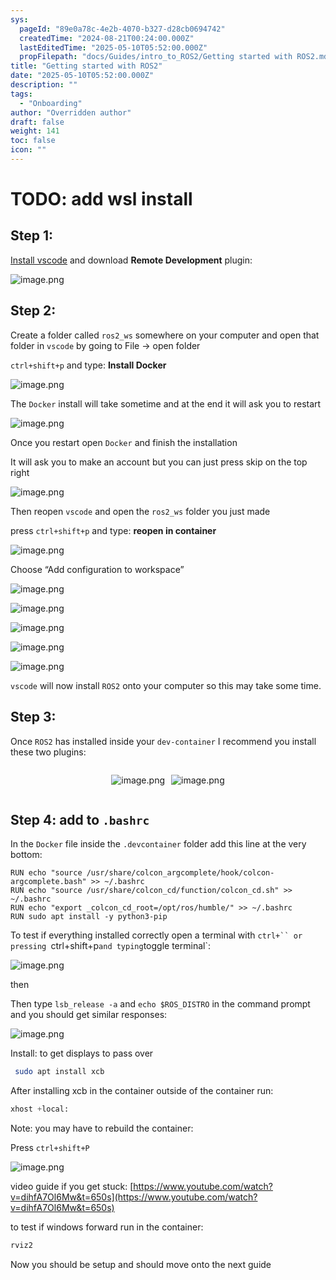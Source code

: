```yaml
---
sys:
  pageId: "89e0a78c-4e2b-4070-b327-d28cb0694742"
  createdTime: "2024-08-21T00:24:00.000Z"
  lastEditedTime: "2025-05-10T05:52:00.000Z"
  propFilepath: "docs/Guides/intro_to_ROS2/Getting started with ROS2.md"
title: "Getting started with ROS2"
date: "2025-05-10T05:52:00.000Z"
description: ""
tags:
  - "Onboarding"
author: "Overridden author"
draft: false
weight: 141
toc: false
icon: ""
---
```


# TODO: add wsl install

## Step 1:

[Install vscode](https://code.visualstudio.com/download) and download **Remote Development** plugin:

![image.png](https://prod-files-secure.s3.us-west-2.amazonaws.com/d518164a-d88e-44d1-a4ee-3adb3bd8bce0/efb52993-1881-4a40-b95e-6f020334f022/image.png?X-Amz-Algorithm=AWS4-HMAC-SHA256&X-Amz-Content-Sha256=UNSIGNED-PAYLOAD&X-Amz-Credential=ASIAZI2LB466W5XMJJN5%2F20250712%2Fus-west-2%2Fs3%2Faws4_request&X-Amz-Date=20250712T160939Z&X-Amz-Expires=3600&X-Amz-Security-Token=IQoJb3JpZ2luX2VjEOP%2F%2F%2F%2F%2F%2F%2F%2F%2F%2FwEaCXVzLXdlc3QtMiJIMEYCIQDnj6aHlhHY53uI77dO%2FM3wgo5zlcQjkSj6fOOKAUJs%2BQIhAJ3njLVjosOPC0Io60hzKUAI60vU9%2FteHbfRaiOmdoy4KogECOz%2F%2F%2F%2F%2F%2F%2F%2F%2F%2FwEQABoMNjM3NDIzMTgzODA1IgxSOTtlU39ByFGT2xEq3ANz3W30BSeOVz6jMhhlbjfXyIxDEAYQi26KUF3n28HZ96GYs6R5GPuobGV07OhBIeRg1CELz9TlNcsoBqXisC3So%2BDth34kLZdnYTVW8gs8G8mffuIhCba9Xk9SZHR%2BmsMi0fxr%2FRymfE5cunckqk2CBIW1bDXmeyTCBBlcKiC2cz7v15RpBZ%2BzmVX2VfWjFAZ4jFcPuW3efb08tzOWV%2BgZaIvq25%2FJGwjGgBZXNnUlki5mEOhGsmiRc9ZS%2FMWHIShFw65ZC36cl955MqBC%2FLqabOXJVqihMXJ6uQEhJN7lPZdfHa%2BmsNWy96TB2a%2FEvl5JvUsTJKgHqD0%2BJerARF4qxndManRnAyLGWowz3aSfLQVLcz2FmZoVdRe8bNwNIXuMmOH1zLWCvMqKHGQ2piNfhCtrD57J4bxsA5eRnT%2FBj5jWiVye%2FlVzt6vj5CVolxdXd0KXhLLyTHylUvHZ3ghQZSfttDnbWbDoB%2BssSIBXGgZwxD0y1UcvxB%2FCr%2B4hAw2SOMwNE68gK85GEsqZss%2FMnWAvLpFKJWc8pDvJ3zdnnsrUN4ipCFyVmcM1rAmMjOBt7dIBO84Yf3GVDYtKX0mpVW6JJ8%2BySezbpFH3gvpwj%2Fcs2LUGcetjkrt%2FXzD7%2FMjDBjqkAUEtCtmcl1MSUM5Rl7RjPSJdL%2FDNi5digUgUCcV68SjpKyDsbMSgQyQRP3DNWnSBxjheo9Ms379e9DJq%2BFUqshq8XNSLDkQkoyTSYBCwkHS9hc3i7Vd1hWUem6Yjf1Tfr09I9TzB6%2FbwK2TbudIuf7jOsd2B1WEJWH9%2FRpNIOLLdUK8FHpPIes%2FMtbV346wf4pgMLnCPIG%2B9gKZgwpbwzI5N0HuN&X-Amz-Signature=478db0afc63e83c75b7b235cd1c0a0f566f0791b94e05c69083e39b403296233&X-Amz-SignedHeaders=host&x-amz-checksum-mode=ENABLED&x-id=GetObject)

## Step 2:

Create a folder called `ros2_ws` somewhere on your computer and open that folder in `vscode` by going to File → open folder 

`ctrl+shift+p` and type: **Install Docker**

![image.png](https://prod-files-secure.s3.us-west-2.amazonaws.com/d518164a-d88e-44d1-a4ee-3adb3bd8bce0/2269dc0e-1cd5-47ff-bceb-c04ad9b2eab0/image.png?X-Amz-Algorithm=AWS4-HMAC-SHA256&X-Amz-Content-Sha256=UNSIGNED-PAYLOAD&X-Amz-Credential=ASIAZI2LB466W5XMJJN5%2F20250712%2Fus-west-2%2Fs3%2Faws4_request&X-Amz-Date=20250712T160939Z&X-Amz-Expires=3600&X-Amz-Security-Token=IQoJb3JpZ2luX2VjEOP%2F%2F%2F%2F%2F%2F%2F%2F%2F%2FwEaCXVzLXdlc3QtMiJIMEYCIQDnj6aHlhHY53uI77dO%2FM3wgo5zlcQjkSj6fOOKAUJs%2BQIhAJ3njLVjosOPC0Io60hzKUAI60vU9%2FteHbfRaiOmdoy4KogECOz%2F%2F%2F%2F%2F%2F%2F%2F%2F%2FwEQABoMNjM3NDIzMTgzODA1IgxSOTtlU39ByFGT2xEq3ANz3W30BSeOVz6jMhhlbjfXyIxDEAYQi26KUF3n28HZ96GYs6R5GPuobGV07OhBIeRg1CELz9TlNcsoBqXisC3So%2BDth34kLZdnYTVW8gs8G8mffuIhCba9Xk9SZHR%2BmsMi0fxr%2FRymfE5cunckqk2CBIW1bDXmeyTCBBlcKiC2cz7v15RpBZ%2BzmVX2VfWjFAZ4jFcPuW3efb08tzOWV%2BgZaIvq25%2FJGwjGgBZXNnUlki5mEOhGsmiRc9ZS%2FMWHIShFw65ZC36cl955MqBC%2FLqabOXJVqihMXJ6uQEhJN7lPZdfHa%2BmsNWy96TB2a%2FEvl5JvUsTJKgHqD0%2BJerARF4qxndManRnAyLGWowz3aSfLQVLcz2FmZoVdRe8bNwNIXuMmOH1zLWCvMqKHGQ2piNfhCtrD57J4bxsA5eRnT%2FBj5jWiVye%2FlVzt6vj5CVolxdXd0KXhLLyTHylUvHZ3ghQZSfttDnbWbDoB%2BssSIBXGgZwxD0y1UcvxB%2FCr%2B4hAw2SOMwNE68gK85GEsqZss%2FMnWAvLpFKJWc8pDvJ3zdnnsrUN4ipCFyVmcM1rAmMjOBt7dIBO84Yf3GVDYtKX0mpVW6JJ8%2BySezbpFH3gvpwj%2Fcs2LUGcetjkrt%2FXzD7%2FMjDBjqkAUEtCtmcl1MSUM5Rl7RjPSJdL%2FDNi5digUgUCcV68SjpKyDsbMSgQyQRP3DNWnSBxjheo9Ms379e9DJq%2BFUqshq8XNSLDkQkoyTSYBCwkHS9hc3i7Vd1hWUem6Yjf1Tfr09I9TzB6%2FbwK2TbudIuf7jOsd2B1WEJWH9%2FRpNIOLLdUK8FHpPIes%2FMtbV346wf4pgMLnCPIG%2B9gKZgwpbwzI5N0HuN&X-Amz-Signature=d178dac233d74be59886ec8aa37e61925d6e234460eb9380841d80c594d72878&X-Amz-SignedHeaders=host&x-amz-checksum-mode=ENABLED&x-id=GetObject)

The `Docker` install will take sometime and at the end it will ask you to restart

![image.png](https://prod-files-secure.s3.us-west-2.amazonaws.com/d518164a-d88e-44d1-a4ee-3adb3bd8bce0/ed233f78-be33-4b1f-b89c-9c346c0e961e/image.png?X-Amz-Algorithm=AWS4-HMAC-SHA256&X-Amz-Content-Sha256=UNSIGNED-PAYLOAD&X-Amz-Credential=ASIAZI2LB466W5XMJJN5%2F20250712%2Fus-west-2%2Fs3%2Faws4_request&X-Amz-Date=20250712T160939Z&X-Amz-Expires=3600&X-Amz-Security-Token=IQoJb3JpZ2luX2VjEOP%2F%2F%2F%2F%2F%2F%2F%2F%2F%2FwEaCXVzLXdlc3QtMiJIMEYCIQDnj6aHlhHY53uI77dO%2FM3wgo5zlcQjkSj6fOOKAUJs%2BQIhAJ3njLVjosOPC0Io60hzKUAI60vU9%2FteHbfRaiOmdoy4KogECOz%2F%2F%2F%2F%2F%2F%2F%2F%2F%2FwEQABoMNjM3NDIzMTgzODA1IgxSOTtlU39ByFGT2xEq3ANz3W30BSeOVz6jMhhlbjfXyIxDEAYQi26KUF3n28HZ96GYs6R5GPuobGV07OhBIeRg1CELz9TlNcsoBqXisC3So%2BDth34kLZdnYTVW8gs8G8mffuIhCba9Xk9SZHR%2BmsMi0fxr%2FRymfE5cunckqk2CBIW1bDXmeyTCBBlcKiC2cz7v15RpBZ%2BzmVX2VfWjFAZ4jFcPuW3efb08tzOWV%2BgZaIvq25%2FJGwjGgBZXNnUlki5mEOhGsmiRc9ZS%2FMWHIShFw65ZC36cl955MqBC%2FLqabOXJVqihMXJ6uQEhJN7lPZdfHa%2BmsNWy96TB2a%2FEvl5JvUsTJKgHqD0%2BJerARF4qxndManRnAyLGWowz3aSfLQVLcz2FmZoVdRe8bNwNIXuMmOH1zLWCvMqKHGQ2piNfhCtrD57J4bxsA5eRnT%2FBj5jWiVye%2FlVzt6vj5CVolxdXd0KXhLLyTHylUvHZ3ghQZSfttDnbWbDoB%2BssSIBXGgZwxD0y1UcvxB%2FCr%2B4hAw2SOMwNE68gK85GEsqZss%2FMnWAvLpFKJWc8pDvJ3zdnnsrUN4ipCFyVmcM1rAmMjOBt7dIBO84Yf3GVDYtKX0mpVW6JJ8%2BySezbpFH3gvpwj%2Fcs2LUGcetjkrt%2FXzD7%2FMjDBjqkAUEtCtmcl1MSUM5Rl7RjPSJdL%2FDNi5digUgUCcV68SjpKyDsbMSgQyQRP3DNWnSBxjheo9Ms379e9DJq%2BFUqshq8XNSLDkQkoyTSYBCwkHS9hc3i7Vd1hWUem6Yjf1Tfr09I9TzB6%2FbwK2TbudIuf7jOsd2B1WEJWH9%2FRpNIOLLdUK8FHpPIes%2FMtbV346wf4pgMLnCPIG%2B9gKZgwpbwzI5N0HuN&X-Amz-Signature=c60bee5fdb7351381bed82c3fc6ede569ead9ecf961d0ba2d1b8c325236b4950&X-Amz-SignedHeaders=host&x-amz-checksum-mode=ENABLED&x-id=GetObject)

Once you restart open `Docker` and finish the installation

It will ask you to make an account but you can just press skip on the top right

![image.png](https://prod-files-secure.s3.us-west-2.amazonaws.com/d518164a-d88e-44d1-a4ee-3adb3bd8bce0/21010ad9-1659-4fd9-9f59-9932a09b2a3d/image.png?X-Amz-Algorithm=AWS4-HMAC-SHA256&X-Amz-Content-Sha256=UNSIGNED-PAYLOAD&X-Amz-Credential=ASIAZI2LB466W5XMJJN5%2F20250712%2Fus-west-2%2Fs3%2Faws4_request&X-Amz-Date=20250712T160939Z&X-Amz-Expires=3600&X-Amz-Security-Token=IQoJb3JpZ2luX2VjEOP%2F%2F%2F%2F%2F%2F%2F%2F%2F%2FwEaCXVzLXdlc3QtMiJIMEYCIQDnj6aHlhHY53uI77dO%2FM3wgo5zlcQjkSj6fOOKAUJs%2BQIhAJ3njLVjosOPC0Io60hzKUAI60vU9%2FteHbfRaiOmdoy4KogECOz%2F%2F%2F%2F%2F%2F%2F%2F%2F%2FwEQABoMNjM3NDIzMTgzODA1IgxSOTtlU39ByFGT2xEq3ANz3W30BSeOVz6jMhhlbjfXyIxDEAYQi26KUF3n28HZ96GYs6R5GPuobGV07OhBIeRg1CELz9TlNcsoBqXisC3So%2BDth34kLZdnYTVW8gs8G8mffuIhCba9Xk9SZHR%2BmsMi0fxr%2FRymfE5cunckqk2CBIW1bDXmeyTCBBlcKiC2cz7v15RpBZ%2BzmVX2VfWjFAZ4jFcPuW3efb08tzOWV%2BgZaIvq25%2FJGwjGgBZXNnUlki5mEOhGsmiRc9ZS%2FMWHIShFw65ZC36cl955MqBC%2FLqabOXJVqihMXJ6uQEhJN7lPZdfHa%2BmsNWy96TB2a%2FEvl5JvUsTJKgHqD0%2BJerARF4qxndManRnAyLGWowz3aSfLQVLcz2FmZoVdRe8bNwNIXuMmOH1zLWCvMqKHGQ2piNfhCtrD57J4bxsA5eRnT%2FBj5jWiVye%2FlVzt6vj5CVolxdXd0KXhLLyTHylUvHZ3ghQZSfttDnbWbDoB%2BssSIBXGgZwxD0y1UcvxB%2FCr%2B4hAw2SOMwNE68gK85GEsqZss%2FMnWAvLpFKJWc8pDvJ3zdnnsrUN4ipCFyVmcM1rAmMjOBt7dIBO84Yf3GVDYtKX0mpVW6JJ8%2BySezbpFH3gvpwj%2Fcs2LUGcetjkrt%2FXzD7%2FMjDBjqkAUEtCtmcl1MSUM5Rl7RjPSJdL%2FDNi5digUgUCcV68SjpKyDsbMSgQyQRP3DNWnSBxjheo9Ms379e9DJq%2BFUqshq8XNSLDkQkoyTSYBCwkHS9hc3i7Vd1hWUem6Yjf1Tfr09I9TzB6%2FbwK2TbudIuf7jOsd2B1WEJWH9%2FRpNIOLLdUK8FHpPIes%2FMtbV346wf4pgMLnCPIG%2B9gKZgwpbwzI5N0HuN&X-Amz-Signature=1a48a6e38fc6a75ec3e4c1ce017a7f5765265cae1b2a02435cc2d981c3211901&X-Amz-SignedHeaders=host&x-amz-checksum-mode=ENABLED&x-id=GetObject)

Then reopen `vscode` and open the `ros2_ws` folder you just made

press `ctrl+shift+p` and type: **reopen in container**

![image.png](https://prod-files-secure.s3.us-west-2.amazonaws.com/d518164a-d88e-44d1-a4ee-3adb3bd8bce0/4e93b8c2-41ad-488c-8095-c74205196118/image.png?X-Amz-Algorithm=AWS4-HMAC-SHA256&X-Amz-Content-Sha256=UNSIGNED-PAYLOAD&X-Amz-Credential=ASIAZI2LB466W5XMJJN5%2F20250712%2Fus-west-2%2Fs3%2Faws4_request&X-Amz-Date=20250712T160939Z&X-Amz-Expires=3600&X-Amz-Security-Token=IQoJb3JpZ2luX2VjEOP%2F%2F%2F%2F%2F%2F%2F%2F%2F%2FwEaCXVzLXdlc3QtMiJIMEYCIQDnj6aHlhHY53uI77dO%2FM3wgo5zlcQjkSj6fOOKAUJs%2BQIhAJ3njLVjosOPC0Io60hzKUAI60vU9%2FteHbfRaiOmdoy4KogECOz%2F%2F%2F%2F%2F%2F%2F%2F%2F%2FwEQABoMNjM3NDIzMTgzODA1IgxSOTtlU39ByFGT2xEq3ANz3W30BSeOVz6jMhhlbjfXyIxDEAYQi26KUF3n28HZ96GYs6R5GPuobGV07OhBIeRg1CELz9TlNcsoBqXisC3So%2BDth34kLZdnYTVW8gs8G8mffuIhCba9Xk9SZHR%2BmsMi0fxr%2FRymfE5cunckqk2CBIW1bDXmeyTCBBlcKiC2cz7v15RpBZ%2BzmVX2VfWjFAZ4jFcPuW3efb08tzOWV%2BgZaIvq25%2FJGwjGgBZXNnUlki5mEOhGsmiRc9ZS%2FMWHIShFw65ZC36cl955MqBC%2FLqabOXJVqihMXJ6uQEhJN7lPZdfHa%2BmsNWy96TB2a%2FEvl5JvUsTJKgHqD0%2BJerARF4qxndManRnAyLGWowz3aSfLQVLcz2FmZoVdRe8bNwNIXuMmOH1zLWCvMqKHGQ2piNfhCtrD57J4bxsA5eRnT%2FBj5jWiVye%2FlVzt6vj5CVolxdXd0KXhLLyTHylUvHZ3ghQZSfttDnbWbDoB%2BssSIBXGgZwxD0y1UcvxB%2FCr%2B4hAw2SOMwNE68gK85GEsqZss%2FMnWAvLpFKJWc8pDvJ3zdnnsrUN4ipCFyVmcM1rAmMjOBt7dIBO84Yf3GVDYtKX0mpVW6JJ8%2BySezbpFH3gvpwj%2Fcs2LUGcetjkrt%2FXzD7%2FMjDBjqkAUEtCtmcl1MSUM5Rl7RjPSJdL%2FDNi5digUgUCcV68SjpKyDsbMSgQyQRP3DNWnSBxjheo9Ms379e9DJq%2BFUqshq8XNSLDkQkoyTSYBCwkHS9hc3i7Vd1hWUem6Yjf1Tfr09I9TzB6%2FbwK2TbudIuf7jOsd2B1WEJWH9%2FRpNIOLLdUK8FHpPIes%2FMtbV346wf4pgMLnCPIG%2B9gKZgwpbwzI5N0HuN&X-Amz-Signature=fc23ca439c3236833ce51bba31c468989c330d295f848de2c7cadee5b947b0af&X-Amz-SignedHeaders=host&x-amz-checksum-mode=ENABLED&x-id=GetObject)

Choose “Add configuration to workspace”

![image.png](https://prod-files-secure.s3.us-west-2.amazonaws.com/d518164a-d88e-44d1-a4ee-3adb3bd8bce0/9560b282-5060-4989-ba37-97e7b2c22476/image.png?X-Amz-Algorithm=AWS4-HMAC-SHA256&X-Amz-Content-Sha256=UNSIGNED-PAYLOAD&X-Amz-Credential=ASIAZI2LB466W5XMJJN5%2F20250712%2Fus-west-2%2Fs3%2Faws4_request&X-Amz-Date=20250712T160939Z&X-Amz-Expires=3600&X-Amz-Security-Token=IQoJb3JpZ2luX2VjEOP%2F%2F%2F%2F%2F%2F%2F%2F%2F%2FwEaCXVzLXdlc3QtMiJIMEYCIQDnj6aHlhHY53uI77dO%2FM3wgo5zlcQjkSj6fOOKAUJs%2BQIhAJ3njLVjosOPC0Io60hzKUAI60vU9%2FteHbfRaiOmdoy4KogECOz%2F%2F%2F%2F%2F%2F%2F%2F%2F%2FwEQABoMNjM3NDIzMTgzODA1IgxSOTtlU39ByFGT2xEq3ANz3W30BSeOVz6jMhhlbjfXyIxDEAYQi26KUF3n28HZ96GYs6R5GPuobGV07OhBIeRg1CELz9TlNcsoBqXisC3So%2BDth34kLZdnYTVW8gs8G8mffuIhCba9Xk9SZHR%2BmsMi0fxr%2FRymfE5cunckqk2CBIW1bDXmeyTCBBlcKiC2cz7v15RpBZ%2BzmVX2VfWjFAZ4jFcPuW3efb08tzOWV%2BgZaIvq25%2FJGwjGgBZXNnUlki5mEOhGsmiRc9ZS%2FMWHIShFw65ZC36cl955MqBC%2FLqabOXJVqihMXJ6uQEhJN7lPZdfHa%2BmsNWy96TB2a%2FEvl5JvUsTJKgHqD0%2BJerARF4qxndManRnAyLGWowz3aSfLQVLcz2FmZoVdRe8bNwNIXuMmOH1zLWCvMqKHGQ2piNfhCtrD57J4bxsA5eRnT%2FBj5jWiVye%2FlVzt6vj5CVolxdXd0KXhLLyTHylUvHZ3ghQZSfttDnbWbDoB%2BssSIBXGgZwxD0y1UcvxB%2FCr%2B4hAw2SOMwNE68gK85GEsqZss%2FMnWAvLpFKJWc8pDvJ3zdnnsrUN4ipCFyVmcM1rAmMjOBt7dIBO84Yf3GVDYtKX0mpVW6JJ8%2BySezbpFH3gvpwj%2Fcs2LUGcetjkrt%2FXzD7%2FMjDBjqkAUEtCtmcl1MSUM5Rl7RjPSJdL%2FDNi5digUgUCcV68SjpKyDsbMSgQyQRP3DNWnSBxjheo9Ms379e9DJq%2BFUqshq8XNSLDkQkoyTSYBCwkHS9hc3i7Vd1hWUem6Yjf1Tfr09I9TzB6%2FbwK2TbudIuf7jOsd2B1WEJWH9%2FRpNIOLLdUK8FHpPIes%2FMtbV346wf4pgMLnCPIG%2B9gKZgwpbwzI5N0HuN&X-Amz-Signature=9d662dd9aa4e423ce76fc364ea7d8f46ad99f34e9c4fe18939089dc45a88fc9a&X-Amz-SignedHeaders=host&x-amz-checksum-mode=ENABLED&x-id=GetObject)

![image.png](https://prod-files-secure.s3.us-west-2.amazonaws.com/d518164a-d88e-44d1-a4ee-3adb3bd8bce0/2ee63f81-886b-48e8-a553-dc6e5eac99e4/image.png?X-Amz-Algorithm=AWS4-HMAC-SHA256&X-Amz-Content-Sha256=UNSIGNED-PAYLOAD&X-Amz-Credential=ASIAZI2LB466W5XMJJN5%2F20250712%2Fus-west-2%2Fs3%2Faws4_request&X-Amz-Date=20250712T160939Z&X-Amz-Expires=3600&X-Amz-Security-Token=IQoJb3JpZ2luX2VjEOP%2F%2F%2F%2F%2F%2F%2F%2F%2F%2FwEaCXVzLXdlc3QtMiJIMEYCIQDnj6aHlhHY53uI77dO%2FM3wgo5zlcQjkSj6fOOKAUJs%2BQIhAJ3njLVjosOPC0Io60hzKUAI60vU9%2FteHbfRaiOmdoy4KogECOz%2F%2F%2F%2F%2F%2F%2F%2F%2F%2FwEQABoMNjM3NDIzMTgzODA1IgxSOTtlU39ByFGT2xEq3ANz3W30BSeOVz6jMhhlbjfXyIxDEAYQi26KUF3n28HZ96GYs6R5GPuobGV07OhBIeRg1CELz9TlNcsoBqXisC3So%2BDth34kLZdnYTVW8gs8G8mffuIhCba9Xk9SZHR%2BmsMi0fxr%2FRymfE5cunckqk2CBIW1bDXmeyTCBBlcKiC2cz7v15RpBZ%2BzmVX2VfWjFAZ4jFcPuW3efb08tzOWV%2BgZaIvq25%2FJGwjGgBZXNnUlki5mEOhGsmiRc9ZS%2FMWHIShFw65ZC36cl955MqBC%2FLqabOXJVqihMXJ6uQEhJN7lPZdfHa%2BmsNWy96TB2a%2FEvl5JvUsTJKgHqD0%2BJerARF4qxndManRnAyLGWowz3aSfLQVLcz2FmZoVdRe8bNwNIXuMmOH1zLWCvMqKHGQ2piNfhCtrD57J4bxsA5eRnT%2FBj5jWiVye%2FlVzt6vj5CVolxdXd0KXhLLyTHylUvHZ3ghQZSfttDnbWbDoB%2BssSIBXGgZwxD0y1UcvxB%2FCr%2B4hAw2SOMwNE68gK85GEsqZss%2FMnWAvLpFKJWc8pDvJ3zdnnsrUN4ipCFyVmcM1rAmMjOBt7dIBO84Yf3GVDYtKX0mpVW6JJ8%2BySezbpFH3gvpwj%2Fcs2LUGcetjkrt%2FXzD7%2FMjDBjqkAUEtCtmcl1MSUM5Rl7RjPSJdL%2FDNi5digUgUCcV68SjpKyDsbMSgQyQRP3DNWnSBxjheo9Ms379e9DJq%2BFUqshq8XNSLDkQkoyTSYBCwkHS9hc3i7Vd1hWUem6Yjf1Tfr09I9TzB6%2FbwK2TbudIuf7jOsd2B1WEJWH9%2FRpNIOLLdUK8FHpPIes%2FMtbV346wf4pgMLnCPIG%2B9gKZgwpbwzI5N0HuN&X-Amz-Signature=f07a5dde612bea6f39b3438d50db0151fbd84f5575aa564ab39ed252fb7d761a&X-Amz-SignedHeaders=host&x-amz-checksum-mode=ENABLED&x-id=GetObject)

![image.png](https://prod-files-secure.s3.us-west-2.amazonaws.com/d518164a-d88e-44d1-a4ee-3adb3bd8bce0/ae1580b2-b048-407e-aed9-b584224a7a04/image.png?X-Amz-Algorithm=AWS4-HMAC-SHA256&X-Amz-Content-Sha256=UNSIGNED-PAYLOAD&X-Amz-Credential=ASIAZI2LB466W5XMJJN5%2F20250712%2Fus-west-2%2Fs3%2Faws4_request&X-Amz-Date=20250712T160939Z&X-Amz-Expires=3600&X-Amz-Security-Token=IQoJb3JpZ2luX2VjEOP%2F%2F%2F%2F%2F%2F%2F%2F%2F%2FwEaCXVzLXdlc3QtMiJIMEYCIQDnj6aHlhHY53uI77dO%2FM3wgo5zlcQjkSj6fOOKAUJs%2BQIhAJ3njLVjosOPC0Io60hzKUAI60vU9%2FteHbfRaiOmdoy4KogECOz%2F%2F%2F%2F%2F%2F%2F%2F%2F%2FwEQABoMNjM3NDIzMTgzODA1IgxSOTtlU39ByFGT2xEq3ANz3W30BSeOVz6jMhhlbjfXyIxDEAYQi26KUF3n28HZ96GYs6R5GPuobGV07OhBIeRg1CELz9TlNcsoBqXisC3So%2BDth34kLZdnYTVW8gs8G8mffuIhCba9Xk9SZHR%2BmsMi0fxr%2FRymfE5cunckqk2CBIW1bDXmeyTCBBlcKiC2cz7v15RpBZ%2BzmVX2VfWjFAZ4jFcPuW3efb08tzOWV%2BgZaIvq25%2FJGwjGgBZXNnUlki5mEOhGsmiRc9ZS%2FMWHIShFw65ZC36cl955MqBC%2FLqabOXJVqihMXJ6uQEhJN7lPZdfHa%2BmsNWy96TB2a%2FEvl5JvUsTJKgHqD0%2BJerARF4qxndManRnAyLGWowz3aSfLQVLcz2FmZoVdRe8bNwNIXuMmOH1zLWCvMqKHGQ2piNfhCtrD57J4bxsA5eRnT%2FBj5jWiVye%2FlVzt6vj5CVolxdXd0KXhLLyTHylUvHZ3ghQZSfttDnbWbDoB%2BssSIBXGgZwxD0y1UcvxB%2FCr%2B4hAw2SOMwNE68gK85GEsqZss%2FMnWAvLpFKJWc8pDvJ3zdnnsrUN4ipCFyVmcM1rAmMjOBt7dIBO84Yf3GVDYtKX0mpVW6JJ8%2BySezbpFH3gvpwj%2Fcs2LUGcetjkrt%2FXzD7%2FMjDBjqkAUEtCtmcl1MSUM5Rl7RjPSJdL%2FDNi5digUgUCcV68SjpKyDsbMSgQyQRP3DNWnSBxjheo9Ms379e9DJq%2BFUqshq8XNSLDkQkoyTSYBCwkHS9hc3i7Vd1hWUem6Yjf1Tfr09I9TzB6%2FbwK2TbudIuf7jOsd2B1WEJWH9%2FRpNIOLLdUK8FHpPIes%2FMtbV346wf4pgMLnCPIG%2B9gKZgwpbwzI5N0HuN&X-Amz-Signature=7c65a81d3fd0226bb7059b7a8579f44db925f568be8ad9aeb7181927bcdaf103&X-Amz-SignedHeaders=host&x-amz-checksum-mode=ENABLED&x-id=GetObject)

![image.png](https://prod-files-secure.s3.us-west-2.amazonaws.com/d518164a-d88e-44d1-a4ee-3adb3bd8bce0/53255b28-f75e-430f-b9e3-c0ac8577e42b/image.png?X-Amz-Algorithm=AWS4-HMAC-SHA256&X-Amz-Content-Sha256=UNSIGNED-PAYLOAD&X-Amz-Credential=ASIAZI2LB466W5XMJJN5%2F20250712%2Fus-west-2%2Fs3%2Faws4_request&X-Amz-Date=20250712T160939Z&X-Amz-Expires=3600&X-Amz-Security-Token=IQoJb3JpZ2luX2VjEOP%2F%2F%2F%2F%2F%2F%2F%2F%2F%2FwEaCXVzLXdlc3QtMiJIMEYCIQDnj6aHlhHY53uI77dO%2FM3wgo5zlcQjkSj6fOOKAUJs%2BQIhAJ3njLVjosOPC0Io60hzKUAI60vU9%2FteHbfRaiOmdoy4KogECOz%2F%2F%2F%2F%2F%2F%2F%2F%2F%2FwEQABoMNjM3NDIzMTgzODA1IgxSOTtlU39ByFGT2xEq3ANz3W30BSeOVz6jMhhlbjfXyIxDEAYQi26KUF3n28HZ96GYs6R5GPuobGV07OhBIeRg1CELz9TlNcsoBqXisC3So%2BDth34kLZdnYTVW8gs8G8mffuIhCba9Xk9SZHR%2BmsMi0fxr%2FRymfE5cunckqk2CBIW1bDXmeyTCBBlcKiC2cz7v15RpBZ%2BzmVX2VfWjFAZ4jFcPuW3efb08tzOWV%2BgZaIvq25%2FJGwjGgBZXNnUlki5mEOhGsmiRc9ZS%2FMWHIShFw65ZC36cl955MqBC%2FLqabOXJVqihMXJ6uQEhJN7lPZdfHa%2BmsNWy96TB2a%2FEvl5JvUsTJKgHqD0%2BJerARF4qxndManRnAyLGWowz3aSfLQVLcz2FmZoVdRe8bNwNIXuMmOH1zLWCvMqKHGQ2piNfhCtrD57J4bxsA5eRnT%2FBj5jWiVye%2FlVzt6vj5CVolxdXd0KXhLLyTHylUvHZ3ghQZSfttDnbWbDoB%2BssSIBXGgZwxD0y1UcvxB%2FCr%2B4hAw2SOMwNE68gK85GEsqZss%2FMnWAvLpFKJWc8pDvJ3zdnnsrUN4ipCFyVmcM1rAmMjOBt7dIBO84Yf3GVDYtKX0mpVW6JJ8%2BySezbpFH3gvpwj%2Fcs2LUGcetjkrt%2FXzD7%2FMjDBjqkAUEtCtmcl1MSUM5Rl7RjPSJdL%2FDNi5digUgUCcV68SjpKyDsbMSgQyQRP3DNWnSBxjheo9Ms379e9DJq%2BFUqshq8XNSLDkQkoyTSYBCwkHS9hc3i7Vd1hWUem6Yjf1Tfr09I9TzB6%2FbwK2TbudIuf7jOsd2B1WEJWH9%2FRpNIOLLdUK8FHpPIes%2FMtbV346wf4pgMLnCPIG%2B9gKZgwpbwzI5N0HuN&X-Amz-Signature=bdaf66ac738d2c866db85290810ee48eb0142213f948b92d6afa30a18ac6589a&X-Amz-SignedHeaders=host&x-amz-checksum-mode=ENABLED&x-id=GetObject)

![image.png](https://prod-files-secure.s3.us-west-2.amazonaws.com/d518164a-d88e-44d1-a4ee-3adb3bd8bce0/7c562767-5af9-4ffb-97d1-327bcdf4ee00/image.png?X-Amz-Algorithm=AWS4-HMAC-SHA256&X-Amz-Content-Sha256=UNSIGNED-PAYLOAD&X-Amz-Credential=ASIAZI2LB466W5XMJJN5%2F20250712%2Fus-west-2%2Fs3%2Faws4_request&X-Amz-Date=20250712T160939Z&X-Amz-Expires=3600&X-Amz-Security-Token=IQoJb3JpZ2luX2VjEOP%2F%2F%2F%2F%2F%2F%2F%2F%2F%2FwEaCXVzLXdlc3QtMiJIMEYCIQDnj6aHlhHY53uI77dO%2FM3wgo5zlcQjkSj6fOOKAUJs%2BQIhAJ3njLVjosOPC0Io60hzKUAI60vU9%2FteHbfRaiOmdoy4KogECOz%2F%2F%2F%2F%2F%2F%2F%2F%2F%2FwEQABoMNjM3NDIzMTgzODA1IgxSOTtlU39ByFGT2xEq3ANz3W30BSeOVz6jMhhlbjfXyIxDEAYQi26KUF3n28HZ96GYs6R5GPuobGV07OhBIeRg1CELz9TlNcsoBqXisC3So%2BDth34kLZdnYTVW8gs8G8mffuIhCba9Xk9SZHR%2BmsMi0fxr%2FRymfE5cunckqk2CBIW1bDXmeyTCBBlcKiC2cz7v15RpBZ%2BzmVX2VfWjFAZ4jFcPuW3efb08tzOWV%2BgZaIvq25%2FJGwjGgBZXNnUlki5mEOhGsmiRc9ZS%2FMWHIShFw65ZC36cl955MqBC%2FLqabOXJVqihMXJ6uQEhJN7lPZdfHa%2BmsNWy96TB2a%2FEvl5JvUsTJKgHqD0%2BJerARF4qxndManRnAyLGWowz3aSfLQVLcz2FmZoVdRe8bNwNIXuMmOH1zLWCvMqKHGQ2piNfhCtrD57J4bxsA5eRnT%2FBj5jWiVye%2FlVzt6vj5CVolxdXd0KXhLLyTHylUvHZ3ghQZSfttDnbWbDoB%2BssSIBXGgZwxD0y1UcvxB%2FCr%2B4hAw2SOMwNE68gK85GEsqZss%2FMnWAvLpFKJWc8pDvJ3zdnnsrUN4ipCFyVmcM1rAmMjOBt7dIBO84Yf3GVDYtKX0mpVW6JJ8%2BySezbpFH3gvpwj%2Fcs2LUGcetjkrt%2FXzD7%2FMjDBjqkAUEtCtmcl1MSUM5Rl7RjPSJdL%2FDNi5digUgUCcV68SjpKyDsbMSgQyQRP3DNWnSBxjheo9Ms379e9DJq%2BFUqshq8XNSLDkQkoyTSYBCwkHS9hc3i7Vd1hWUem6Yjf1Tfr09I9TzB6%2FbwK2TbudIuf7jOsd2B1WEJWH9%2FRpNIOLLdUK8FHpPIes%2FMtbV346wf4pgMLnCPIG%2B9gKZgwpbwzI5N0HuN&X-Amz-Signature=2a4c93aece7882dc277eb27dec7cb7447cd06755bde5eebd2c739f31332f95ba&X-Amz-SignedHeaders=host&x-amz-checksum-mode=ENABLED&x-id=GetObject)

`vscode` will now install `ROS2` onto your computer so this may take some time.

## Step 3:

Once `ROS2` has installed inside your `dev-container` I recommend you install these two plugins:

<div style="display: flex;flex-direction: row; column-gap:10px; max-width: 630px;justify-content: center;">
<div>

![image.png](https://prod-files-secure.s3.us-west-2.amazonaws.com/d518164a-d88e-44d1-a4ee-3adb3bd8bce0/3fc3d550-5a54-4ba1-ba6b-faa01cdb7369/image.png?X-Amz-Algorithm=AWS4-HMAC-SHA256&X-Amz-Content-Sha256=UNSIGNED-PAYLOAD&X-Amz-Credential=ASIAZI2LB466UDRRYG3L%2F20250712%2Fus-west-2%2Fs3%2Faws4_request&X-Amz-Date=20250712T160941Z&X-Amz-Expires=3600&X-Amz-Security-Token=IQoJb3JpZ2luX2VjEOP%2F%2F%2F%2F%2F%2F%2F%2F%2F%2FwEaCXVzLXdlc3QtMiJIMEYCIQDq4Dk9IUGRN13cAFVM9%2FL4mpdoN6rXWc%2F8uk%2FPakj08QIhAJjZLcFUE%2B8hDs%2FdEtVCZ8ggaOz%2FWJgTJ9Kn%2BeVv0BU6KogECOz%2F%2F%2F%2F%2F%2F%2F%2F%2F%2FwEQABoMNjM3NDIzMTgzODA1Igyj%2FUxoVTxbITh%2BtvUq3APndFVG01lLbhT5FzFGmwYJ4WujgvIEbre1StrcSdWDzE0AVX4rV7SKF%2Bi6TlPbhp%2BgYwJjqXVKW%2FDoQXDnY7%2FH4EnyyFHwcpwoSTp2Wsjb7XpzWh8OrjX4xIspptnoUkQIsnXHztrKOseQ93AIFp65bScypSRWD2dY%2BKk%2F%2FU99N9GgRh%2F96V%2FaIuuoqGahlaLxTBK21OlTyBadzOE4MAFhPQGSmWxs3w2OLI1vfhs%2BdzpQ0BssZXWk%2Fggl84u9wAVQAYaKjFjJ5b89I4YBeR6f5H3sfHElC8Fdqr38CYmlj9Ehit5JKRbdhNZBD9LdSN2F1kTUUaHZxEfmV3Zbrnf8enxO5DfvUkffmvzw9ymouRm60qFewY9b9QrVsoTaQV6dFfVLzwHGbJaW59r0OVT5ebrIIqDbcJZuv5DPLJBJFYvT7g9KWUEMFSb70z5TYLVyWlnvG7j3y%2FVJ0OPXf%2BkVZxzWuE9aYpa0XA0SAoEnZ7VfkNyQDnwtnFWonl%2FCdZ%2Fozz9uTal6uocz641CLwYv2bJ7lOdgHTXzatGP%2Bxka7m2p2IwXPfJmMLxmKGmrrEB0ZgWfF%2FtZKuxu0MzW5TtrxGNCsREX0DoKejVdbxHDqoKFBcAv3NF1m4DEXzDv%2FMjDBjqkAbU0qXg1L5CyKZO3JayHvoK%2FzFzyTR2%2BNaAcO92rEcWP2wANuwk%2F7hSUheMyUInWNOpdzkcAEZdr5oiHsv3FZSzS8Z2TDWeuzJEEXCeTKK2NyzSOf9DTjoFk8WMIBUXGUTg3UgaZT1bwOAJq7yBLJFg9%2By7%2BAFM73yKzQvNWB0V0m0d6NZOYoSq71UVgTdne6%2Fxf6Uw4U1lthnq2eELDsEXqeTex&X-Amz-Signature=059ca8fe6c15e7872ac6fcc09aac40e7b1b1de07fb393ef61f2def09587cb0da&X-Amz-SignedHeaders=host&x-amz-checksum-mode=ENABLED&x-id=GetObject)

</div>
<div>

![image.png](https://prod-files-secure.s3.us-west-2.amazonaws.com/d518164a-d88e-44d1-a4ee-3adb3bd8bce0/d994cc66-13c2-4093-a5a3-f84cf4601a82/image.png?X-Amz-Algorithm=AWS4-HMAC-SHA256&X-Amz-Content-Sha256=UNSIGNED-PAYLOAD&X-Amz-Credential=ASIAZI2LB466QGEPCSID%2F20250712%2Fus-west-2%2Fs3%2Faws4_request&X-Amz-Date=20250712T160941Z&X-Amz-Expires=3600&X-Amz-Security-Token=IQoJb3JpZ2luX2VjEOP%2F%2F%2F%2F%2F%2F%2F%2F%2F%2FwEaCXVzLXdlc3QtMiJIMEYCIQDhQp4X%2F%2FWE4vowMud8Qr2APEeN7vkbdnh0%2B6lkoI0y8gIhAMzFtvsQnDNs9Swr1yx25hyYQt0VJM6PP3EEngoxJCeZKogECOz%2F%2F%2F%2F%2F%2F%2F%2F%2F%2FwEQABoMNjM3NDIzMTgzODA1Igx8seJT1WMcarOcUUIq3AMqHNkLOxOUc77PSPNo8Y5y4OULJ0ve70NpaJE0LKam98nJIsx5epVhKVDs3G4KeQdN6DdHPsR7NXl%2ByMJfjBzMk2%2F3WJHDyc3m1qUntuBdPOrnRiD4KWrMsvmdEAIX6%2FwJCoD4VHW5bngFOxd%2Bu4hbq1LWhG5L5uP4H%2BtRxiH6B7%2Fx1lxdhE2ZSCvvdzTsebHpPpnUs1g5L4rgcN%2BsMn4F95nbHdyQVh2Mrf76dwe5rp9LoLrrtzw%2BUTdhigYF77pJkB%2FxHlS0rfibxzVgZB553JnsJKOlWWVrACy%2FHHbwrX6c9izSYDJ%2BfJv5bCePIsDeceZhZA3C1ifbnAgVyUyNWq4ruG2HQMJS9%2FHKFddI2K2WVjw43zMmVupqqpLMDDd%2FFzpkzpPNWDtXLWm3qIB7DPVqF4lCeZj7arxufIgplvMU0qKH0mkfFEOPFVSb2Reb4MM28fwtCDc9Vf%2FrIrMbFhMfK7o65ewZMYJpLxTnXR5L29CcgC1dUPeSW6bg4Orz02odiMjG0zY%2F3NZsT3d1lKK7mbMM5o5fUAiepJDKRHWi6%2B1gUkx2T5kizsEhI5OqdSr%2FGMttdgWY7z4FyqnlHxMTeVR%2BoQznIdfQZ%2FvexS4VsLQJvCVBEStvaDDA%2FMjDBjqkAa9MT1NpXkojhSh0D%2F0DekPq5zEyh0Ie2Q3XVgTLPzYwJ0uWmhmj4l60wGcbmAglyV%2B%2BT6j%2Fu4MzPbsIfGP%2FanrsD0lvZ8%2FjZC4sqnyaeosdmGXRQfchmIrcxkVgGCetXrLHZ4ZD8iHH4RFKu7YeuJ7cy%2Fi08dlGnoeSpGYwSjtnkBROZxGpHWOmQFGuNCCGBKrz7TC7z9btsZJE50mj1NRWbX1O&X-Amz-Signature=ad72f5527ee0ae96262fb0109a68461b4c6995b21476cc2c8af24571e1659ca5&X-Amz-SignedHeaders=host&x-amz-checksum-mode=ENABLED&x-id=GetObject)

</div>
</div>

## Step 4: add to `.bashrc`

In the `Docker` file inside the `.devcontainer` folder add this line at the very bottom: 

```docker
RUN echo "source /usr/share/colcon_argcomplete/hook/colcon-argcomplete.bash" >> ~/.bashrc
RUN echo "source /usr/share/colcon_cd/function/colcon_cd.sh" >> ~/.bashrc
RUN echo "export _colcon_cd_root=/opt/ros/humble/" >> ~/.bashrc
RUN sudo apt install -y python3-pip 
```

To test if everything installed correctly open a terminal with `ctrl+`` or pressing `ctrl+shift+p` and typing `toggle terminal`:

![image.png](https://prod-files-secure.s3.us-west-2.amazonaws.com/d518164a-d88e-44d1-a4ee-3adb3bd8bce0/6a4943d8-b04e-4c02-9a58-775f3384d1a5/image.png?X-Amz-Algorithm=AWS4-HMAC-SHA256&X-Amz-Content-Sha256=UNSIGNED-PAYLOAD&X-Amz-Credential=ASIAZI2LB466W5XMJJN5%2F20250712%2Fus-west-2%2Fs3%2Faws4_request&X-Amz-Date=20250712T160939Z&X-Amz-Expires=3600&X-Amz-Security-Token=IQoJb3JpZ2luX2VjEOP%2F%2F%2F%2F%2F%2F%2F%2F%2F%2FwEaCXVzLXdlc3QtMiJIMEYCIQDnj6aHlhHY53uI77dO%2FM3wgo5zlcQjkSj6fOOKAUJs%2BQIhAJ3njLVjosOPC0Io60hzKUAI60vU9%2FteHbfRaiOmdoy4KogECOz%2F%2F%2F%2F%2F%2F%2F%2F%2F%2FwEQABoMNjM3NDIzMTgzODA1IgxSOTtlU39ByFGT2xEq3ANz3W30BSeOVz6jMhhlbjfXyIxDEAYQi26KUF3n28HZ96GYs6R5GPuobGV07OhBIeRg1CELz9TlNcsoBqXisC3So%2BDth34kLZdnYTVW8gs8G8mffuIhCba9Xk9SZHR%2BmsMi0fxr%2FRymfE5cunckqk2CBIW1bDXmeyTCBBlcKiC2cz7v15RpBZ%2BzmVX2VfWjFAZ4jFcPuW3efb08tzOWV%2BgZaIvq25%2FJGwjGgBZXNnUlki5mEOhGsmiRc9ZS%2FMWHIShFw65ZC36cl955MqBC%2FLqabOXJVqihMXJ6uQEhJN7lPZdfHa%2BmsNWy96TB2a%2FEvl5JvUsTJKgHqD0%2BJerARF4qxndManRnAyLGWowz3aSfLQVLcz2FmZoVdRe8bNwNIXuMmOH1zLWCvMqKHGQ2piNfhCtrD57J4bxsA5eRnT%2FBj5jWiVye%2FlVzt6vj5CVolxdXd0KXhLLyTHylUvHZ3ghQZSfttDnbWbDoB%2BssSIBXGgZwxD0y1UcvxB%2FCr%2B4hAw2SOMwNE68gK85GEsqZss%2FMnWAvLpFKJWc8pDvJ3zdnnsrUN4ipCFyVmcM1rAmMjOBt7dIBO84Yf3GVDYtKX0mpVW6JJ8%2BySezbpFH3gvpwj%2Fcs2LUGcetjkrt%2FXzD7%2FMjDBjqkAUEtCtmcl1MSUM5Rl7RjPSJdL%2FDNi5digUgUCcV68SjpKyDsbMSgQyQRP3DNWnSBxjheo9Ms379e9DJq%2BFUqshq8XNSLDkQkoyTSYBCwkHS9hc3i7Vd1hWUem6Yjf1Tfr09I9TzB6%2FbwK2TbudIuf7jOsd2B1WEJWH9%2FRpNIOLLdUK8FHpPIes%2FMtbV346wf4pgMLnCPIG%2B9gKZgwpbwzI5N0HuN&X-Amz-Signature=0ad4f2a6fb2bd80cbdfea3b667cd753b50fdf4cfdda9298a2166a0c562295d5c&X-Amz-SignedHeaders=host&x-amz-checksum-mode=ENABLED&x-id=GetObject)

then 

Then type `lsb_release -a` and `echo $ROS_DISTRO` in the command prompt and you should get similar responses:

![image.png](https://prod-files-secure.s3.us-west-2.amazonaws.com/d518164a-d88e-44d1-a4ee-3adb3bd8bce0/3e635dec-a805-4e85-8b9e-d000e5b71a4e/image.png?X-Amz-Algorithm=AWS4-HMAC-SHA256&X-Amz-Content-Sha256=UNSIGNED-PAYLOAD&X-Amz-Credential=ASIAZI2LB466W5XMJJN5%2F20250712%2Fus-west-2%2Fs3%2Faws4_request&X-Amz-Date=20250712T160939Z&X-Amz-Expires=3600&X-Amz-Security-Token=IQoJb3JpZ2luX2VjEOP%2F%2F%2F%2F%2F%2F%2F%2F%2F%2FwEaCXVzLXdlc3QtMiJIMEYCIQDnj6aHlhHY53uI77dO%2FM3wgo5zlcQjkSj6fOOKAUJs%2BQIhAJ3njLVjosOPC0Io60hzKUAI60vU9%2FteHbfRaiOmdoy4KogECOz%2F%2F%2F%2F%2F%2F%2F%2F%2F%2FwEQABoMNjM3NDIzMTgzODA1IgxSOTtlU39ByFGT2xEq3ANz3W30BSeOVz6jMhhlbjfXyIxDEAYQi26KUF3n28HZ96GYs6R5GPuobGV07OhBIeRg1CELz9TlNcsoBqXisC3So%2BDth34kLZdnYTVW8gs8G8mffuIhCba9Xk9SZHR%2BmsMi0fxr%2FRymfE5cunckqk2CBIW1bDXmeyTCBBlcKiC2cz7v15RpBZ%2BzmVX2VfWjFAZ4jFcPuW3efb08tzOWV%2BgZaIvq25%2FJGwjGgBZXNnUlki5mEOhGsmiRc9ZS%2FMWHIShFw65ZC36cl955MqBC%2FLqabOXJVqihMXJ6uQEhJN7lPZdfHa%2BmsNWy96TB2a%2FEvl5JvUsTJKgHqD0%2BJerARF4qxndManRnAyLGWowz3aSfLQVLcz2FmZoVdRe8bNwNIXuMmOH1zLWCvMqKHGQ2piNfhCtrD57J4bxsA5eRnT%2FBj5jWiVye%2FlVzt6vj5CVolxdXd0KXhLLyTHylUvHZ3ghQZSfttDnbWbDoB%2BssSIBXGgZwxD0y1UcvxB%2FCr%2B4hAw2SOMwNE68gK85GEsqZss%2FMnWAvLpFKJWc8pDvJ3zdnnsrUN4ipCFyVmcM1rAmMjOBt7dIBO84Yf3GVDYtKX0mpVW6JJ8%2BySezbpFH3gvpwj%2Fcs2LUGcetjkrt%2FXzD7%2FMjDBjqkAUEtCtmcl1MSUM5Rl7RjPSJdL%2FDNi5digUgUCcV68SjpKyDsbMSgQyQRP3DNWnSBxjheo9Ms379e9DJq%2BFUqshq8XNSLDkQkoyTSYBCwkHS9hc3i7Vd1hWUem6Yjf1Tfr09I9TzB6%2FbwK2TbudIuf7jOsd2B1WEJWH9%2FRpNIOLLdUK8FHpPIes%2FMtbV346wf4pgMLnCPIG%2B9gKZgwpbwzI5N0HuN&X-Amz-Signature=92c2eedc55558b0c06f22e8723dd4790965387a23901291ec0e858804fb52e8a&X-Amz-SignedHeaders=host&x-amz-checksum-mode=ENABLED&x-id=GetObject)

Install:  to get displays to pass over

```bash
 sudo apt install xcb
```

After installing xcb in the container outside of the container run:

```python
xhost +local:
```

Note: you may have to rebuild the container:

Press `ctrl+shift+P`

![image.png](https://prod-files-secure.s3.us-west-2.amazonaws.com/d518164a-d88e-44d1-a4ee-3adb3bd8bce0/6c2be660-2618-4c38-9c26-53554f7a0b7b/image.png?X-Amz-Algorithm=AWS4-HMAC-SHA256&X-Amz-Content-Sha256=UNSIGNED-PAYLOAD&X-Amz-Credential=ASIAZI2LB466W5XMJJN5%2F20250712%2Fus-west-2%2Fs3%2Faws4_request&X-Amz-Date=20250712T160939Z&X-Amz-Expires=3600&X-Amz-Security-Token=IQoJb3JpZ2luX2VjEOP%2F%2F%2F%2F%2F%2F%2F%2F%2F%2FwEaCXVzLXdlc3QtMiJIMEYCIQDnj6aHlhHY53uI77dO%2FM3wgo5zlcQjkSj6fOOKAUJs%2BQIhAJ3njLVjosOPC0Io60hzKUAI60vU9%2FteHbfRaiOmdoy4KogECOz%2F%2F%2F%2F%2F%2F%2F%2F%2F%2FwEQABoMNjM3NDIzMTgzODA1IgxSOTtlU39ByFGT2xEq3ANz3W30BSeOVz6jMhhlbjfXyIxDEAYQi26KUF3n28HZ96GYs6R5GPuobGV07OhBIeRg1CELz9TlNcsoBqXisC3So%2BDth34kLZdnYTVW8gs8G8mffuIhCba9Xk9SZHR%2BmsMi0fxr%2FRymfE5cunckqk2CBIW1bDXmeyTCBBlcKiC2cz7v15RpBZ%2BzmVX2VfWjFAZ4jFcPuW3efb08tzOWV%2BgZaIvq25%2FJGwjGgBZXNnUlki5mEOhGsmiRc9ZS%2FMWHIShFw65ZC36cl955MqBC%2FLqabOXJVqihMXJ6uQEhJN7lPZdfHa%2BmsNWy96TB2a%2FEvl5JvUsTJKgHqD0%2BJerARF4qxndManRnAyLGWowz3aSfLQVLcz2FmZoVdRe8bNwNIXuMmOH1zLWCvMqKHGQ2piNfhCtrD57J4bxsA5eRnT%2FBj5jWiVye%2FlVzt6vj5CVolxdXd0KXhLLyTHylUvHZ3ghQZSfttDnbWbDoB%2BssSIBXGgZwxD0y1UcvxB%2FCr%2B4hAw2SOMwNE68gK85GEsqZss%2FMnWAvLpFKJWc8pDvJ3zdnnsrUN4ipCFyVmcM1rAmMjOBt7dIBO84Yf3GVDYtKX0mpVW6JJ8%2BySezbpFH3gvpwj%2Fcs2LUGcetjkrt%2FXzD7%2FMjDBjqkAUEtCtmcl1MSUM5Rl7RjPSJdL%2FDNi5digUgUCcV68SjpKyDsbMSgQyQRP3DNWnSBxjheo9Ms379e9DJq%2BFUqshq8XNSLDkQkoyTSYBCwkHS9hc3i7Vd1hWUem6Yjf1Tfr09I9TzB6%2FbwK2TbudIuf7jOsd2B1WEJWH9%2FRpNIOLLdUK8FHpPIes%2FMtbV346wf4pgMLnCPIG%2B9gKZgwpbwzI5N0HuN&X-Amz-Signature=f5df894a0928dec8402f8ff15d31894d3c402aef487dbdfe4461feb2ff68fcbe&X-Amz-SignedHeaders=host&x-amz-checksum-mode=ENABLED&x-id=GetObject)

video guide if you get stuck: [https://www.youtube.com/watch?v=dihfA7Ol6Mw&t=650s](https://www.youtube.com/watch?v=dihfA7Ol6Mw&t=650s)

to test if windows forward run in the container:

```bash
rviz2
```

Now you should be setup and should move onto the next guide 
